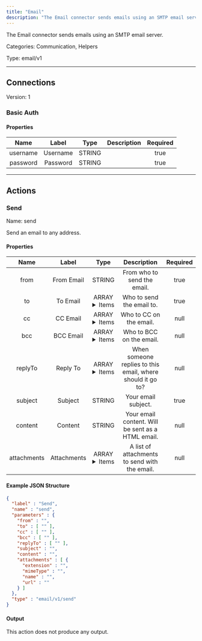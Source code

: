 ```yaml
---
title: "Email"
description: "The Email connector sends emails using an SMTP email server."
---
```


The Email connector sends emails using an SMTP email server.


Categories: Communication, Helpers


Type: email/v1

<hr />



## Connections

Version: 1


### Basic Auth

#### Properties

|      Name       |      Label     |     Type     |     Description     | Required |
|:---------------:|:--------------:|:------------:|:-------------------:|:--------:|
| username | Username | STRING |  | true |
| password | Password | STRING |  | true |





<hr />



## Actions


### Send
Name: send

Send an email to any address.

#### Properties

|      Name       |      Label     |     Type     |     Description     | Required |
|:---------------:|:--------------:|:------------:|:-------------------:|:--------:|
| from | From Email | STRING | From who to send the email. | true |
| to | To Email | ARRAY <details> <summary> Items </summary> [STRING] </details> | Who to send the email to. | true |
| cc | CC Email | ARRAY <details> <summary> Items </summary> [STRING] </details> | Who to CC on the email. | null |
| bcc | BCC Email | ARRAY <details> <summary> Items </summary> [STRING] </details> | Who to BCC on the email. | null |
| replyTo | Reply To | ARRAY <details> <summary> Items </summary> [STRING] </details> | When someone replies to this email, where should it go to? | null |
| subject | Subject | STRING | Your email subject. | true |
| content | Content | STRING | Your email content. Will be sent as a HTML email. | null |
| attachments | Attachments | ARRAY <details> <summary> Items </summary> [FILE_ENTRY] </details> | A list of attachments to send with the email. | null |

#### Example JSON Structure
```json
{
  "label" : "Send",
  "name" : "send",
  "parameters" : {
    "from" : "",
    "to" : [ "" ],
    "cc" : [ "" ],
    "bcc" : [ "" ],
    "replyTo" : [ "" ],
    "subject" : "",
    "content" : "",
    "attachments" : [ {
      "extension" : "",
      "mimeType" : "",
      "name" : "",
      "url" : ""
    } ]
  },
  "type" : "email/v1/send"
}
```

#### Output

This action does not produce any output.






